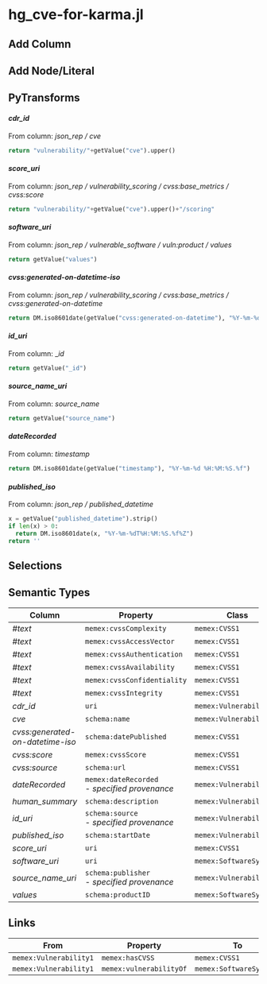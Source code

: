 # hg_cve-for-karma.jl

## Add Column

## Add Node/Literal

## PyTransforms
#### _cdr_id_
From column: _json_rep / cve_
``` python
return "vulnerability/"+getValue("cve").upper()
```

#### _score_uri_
From column: _json_rep / vulnerability_scoring / cvss:base_metrics / cvss:score_
``` python
return "vulnerability/"+getValue("cve").upper()+"/scoring"
```

#### _software_uri_
From column: _json_rep / vulnerable_software / vuln:product / values_
``` python
return getValue("values")
```

#### _cvss:generated-on-datetime-iso_
From column: _json_rep / vulnerability_scoring / cvss:base_metrics / cvss:generated-on-datetime_
``` python
return DM.iso8601date(getValue("cvss:generated-on-datetime"), "%Y-%m-%dT%H:%M:%S.%f%Z")
```

#### _id_uri_
From column: __id_
``` python
return getValue("_id")
```

#### _source_name_uri_
From column: _source_name_
``` python
return getValue("source_name")
```

#### _dateRecorded_
From column: _timestamp_
``` python
return DM.iso8601date(getValue("timestamp"), "%Y-%m-%d %H:%M:%S.%f")
```

#### _published_iso_
From column: _json_rep / published_datetime_
``` python
x = getValue("published_datetime").strip()
if len(x) > 0:
  return DM.iso8601date(x, "%Y-%m-%dT%H:%M:%S.%f%Z")
return ''
```


## Selections

## Semantic Types
| Column | Property | Class |
|  ----- | -------- | ----- |
| _#text_ | `memex:cvssComplexity` | `memex:CVSS1`|
| _#text_ | `memex:cvssAccessVector` | `memex:CVSS1`|
| _#text_ | `memex:cvssAuthentication` | `memex:CVSS1`|
| _#text_ | `memex:cvssAvailability` | `memex:CVSS1`|
| _#text_ | `memex:cvssConfidentiality` | `memex:CVSS1`|
| _#text_ | `memex:cvssIntegrity` | `memex:CVSS1`|
| _cdr_id_ | `uri` | `memex:Vulnerability1`|
| _cve_ | `schema:name` | `memex:Vulnerability1`|
| _cvss:generated-on-datetime-iso_ | `schema:datePublished` | `memex:CVSS1`|
| _cvss:score_ | `memex:cvssScore` | `memex:CVSS1`|
| _cvss:source_ | `schema:url` | `memex:CVSS1`|
| _dateRecorded_ | `memex:dateRecorded`<BR> - _specified provenance_ | `memex:Vulnerability1`|
| _human_summary_ | `schema:description` | `memex:Vulnerability1`|
| _id_uri_ | `schema:source`<BR> - _specified provenance_ | `memex:Vulnerability1`|
| _published_iso_ | `schema:startDate` | `memex:Vulnerability1`|
| _score_uri_ | `uri` | `memex:CVSS1`|
| _software_uri_ | `uri` | `memex:SoftwareSystem1`|
| _source_name_uri_ | `schema:publisher`<BR> - _specified provenance_ | `memex:Vulnerability1`|
| _values_ | `schema:productID` | `memex:SoftwareSystem1`|


## Links
| From | Property | To |
|  --- | -------- | ---|
| `memex:Vulnerability1` | `memex:hasCVSS` | `memex:CVSS1`|
| `memex:Vulnerability1` | `memex:vulnerabilityOf` | `memex:SoftwareSystem1`|
